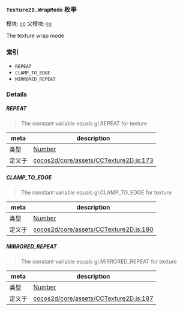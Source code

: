 ### `Texture2D.WrapMode` 枚举



模块: [cc](../modules/cc.md)
父模块: [cc](../modules/cc.md)


The texture wrap mode


### 索引
  - `REPEAT`
  - `CLAMP_TO_EDGE`
  - `MIRRORED_REPEAT`

### Details


##### REPEAT

> The constant variable equals gl.REPEAT for texture

| meta | description |
|------|-------------|
| 类型 | <a href="https://developer.mozilla.org/en/JavaScript/Reference/Global_Objects/Number" class="crosslink external" target="_blank">Number</a> |
| 定义于 | [cocos2d/core/assets/CCTexture2D.js:173](https://github.com/cocos-creator/engine/blob/9546fb0f9c421d190e0aba7645402156498449ea/cocos2d/core/assets/CCTexture2D.js#L173) |



##### CLAMP_TO_EDGE

> The constant variable equals gl.CLAMP_TO_EDGE for texture

| meta | description |
|------|-------------|
| 类型 | <a href="https://developer.mozilla.org/en/JavaScript/Reference/Global_Objects/Number" class="crosslink external" target="_blank">Number</a> |
| 定义于 | [cocos2d/core/assets/CCTexture2D.js:180](https://github.com/cocos-creator/engine/blob/9546fb0f9c421d190e0aba7645402156498449ea/cocos2d/core/assets/CCTexture2D.js#L180) |



##### MIRRORED_REPEAT

> The constant variable equals gl.MIRRORED_REPEAT for texture

| meta | description |
|------|-------------|
| 类型 | <a href="https://developer.mozilla.org/en/JavaScript/Reference/Global_Objects/Number" class="crosslink external" target="_blank">Number</a> |
| 定义于 | [cocos2d/core/assets/CCTexture2D.js:187](https://github.com/cocos-creator/engine/blob/9546fb0f9c421d190e0aba7645402156498449ea/cocos2d/core/assets/CCTexture2D.js#L187) |


